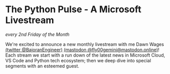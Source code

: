 # The Python Pulse - A Microsoft Livestream
*every 2nd Friday of the Month*

We're excited to announce a new monthly livestream with me Dawn Wages [(twitter @BajoranEngineer)](https://twitter.com/bajoranengineer) [(mastodon @fly00gemini@mastodon.online)](https://mastodon.online/fly00gemini8712)! Each stream we start with a run down of the latest news in Microsoft Cloud, VS Code and Python tech ecosystem; then we deep dive into special segments with an esteemed guest.
